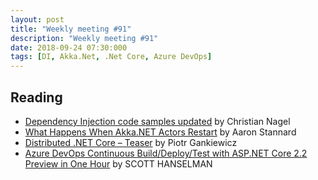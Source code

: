 ```yaml
---
layout: post
title: "Weekly meeting #91"
description: "Weekly meeting #91"
date: 2018-09-24 07:30:000
tags: [DI, Akka.Net, .Net Core, Azure DevOps]
--- 
```

 
## Reading

* [Dependency Injection code samples updated](https://csharp.christiannagel.com/2018/09/19/dependency-injection-code-samples-updated/) by Christian Nagel
* [What Happens When Akka.NET Actors Restart](https://petabridge.com/blog/akkadotnet-actors-restart/) by Aaron Stannard
* [Distributed .NET Core – Teaser](https://piotrgankiewicz.com/2018/09/19/distributed-net-core-teaser/) by Piotr Gankiewicz
* [Azure DevOps Continuous Build/Deploy/Test with ASP.NET Core 2.2 Preview in One Hour](https://www.hanselman.com/blog/AzureDevOpsContinuousBuildDeployTestWithASPNETCore22PreviewInOneHour.aspx) by SCOTT HANSELMAN